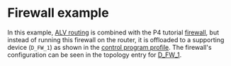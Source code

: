 # Firewall example
In this example, [ALV routing](https://github.com/eniac/Flightplan/blob/master/Wharf/splits/ALV_Complete_2_FW/ALV_FW_split1.p4#L104)
is combined with the P4 tutorial
[firewall](https://github.com/p4lang/tutorials/blob/76a9067deaf35cd399ed965aa19997776f72ec55/exercises/firewall/solution/firewall.p4#L189), but instead of running this firewall on the router, it is offloaded to a supporting device (`D_FW_1`) as shown in the [control program profile](https://github.com/eniac/Flightplan/blob/master/Wharf/splits/ALV_Complete_2_FW/FPControlData.yml).
The firewall's configuration can be seen in the topology entry for [D_FW_1](https://github.com/eniac/Flightplan/blob/master/Wharf/splits/ALV_Complete_2_FW/alv_k%3D4.yml#L1239).
